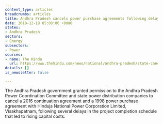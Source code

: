 ```yaml
---
content_type: articles
breadcrumbs: articles
title: Andhra Pradesh cancels power purchase agreements following delays
date: 2018-12-19 05:00:00 +0000
states:
- Andhra Pradesh
sectors:
- Energy
subsectors:
- Power
sources:
- name: The Hindu
  url: https://www.thehindu.com/news/national/andhra-pradesh/state-cancels-ppa-with-hinduja-power/article25728290.ece
details: []
is_newsletter: false

---
```

The Andhra Pradesh government granted permission to the Andhra Pradesh Power Coordination Committee and state power distribution companies to cancel a 2016 continuation agreement and a 1998 power purchase agreement with Hinduja National Power Corporation Limited, Visakhapatnam, following several delays in the project completion schedule that led to rising capital costs.
